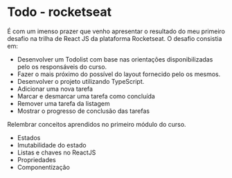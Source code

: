 # Todo - rocketseat

É com um imenso prazer que venho apresentar o resultado do meu primeiro desafio na trilha de React JS da plataforma Rocketseat. O desafio consistia em:

- Desenvolver um Todolist com base nas orientações disponibilizadas pelo os responsáveis do curso.
- Fazer o mais próximo do possível do layout fornecido pelo os mesmos.
- Desenvolver o projeto utilizando TypeScript.
- Adicionar uma nova tarefa
- Marcar e desmarcar uma tarefa como concluída
- Remover uma tarefa da listagem
- Mostrar o progresso de conclusão das tarefas

Relembrar conceitos aprendidos no primeiro módulo do curso.

- Estados
- Imutabilidade do estado
- Listas e chaves no ReactJS
- Propriedades
- Componentização

